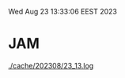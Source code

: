 Wed Aug 23 13:33:06 EEST 2023
# JAM
<a href='./cache/202308/23_13.log'>./cache/202308/23_13.log</a>
